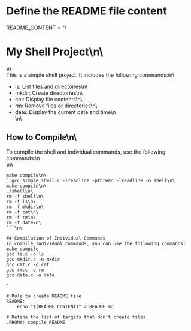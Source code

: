 # Define the README file content
README_CONTENT = "\
# My Shell Project\n\
\n\
This is a simple shell project. It includes the following commands:\n\
- ls: List files and directories\n\
- mkdir: Create directories\n\
- cat: Display file contents\n\
- rm: Remove files or directories\n\
- date: Display the current date and time\n\
\n\
## How to Compile\n\
To compile the shell and individual commands, use the following commands:\n\
\n\
```sh\n\
make compile\n\
``gcc simple_shell.c -lreadline -pthread -lreadline -o shell\n\
make compile\n\
./shell\n\
rm -f shell\n\
rm -f ls\n\
rm -f mkdir\n\
rm -f cat\n\
rm -f rm\n\
rm -f date\n\
```\n\

## Compilation of Individual Commands
To compile individual commands, you can use the following commands:
make compile
gcc ls.c -o ls
gcc mkdir.c -o mkdir
gcc cat.c -o cat
gcc rm.c -o rm
gcc date.c -o date

"

# Rule to create README file
README:
	echo "$(README_CONTENT)" > README.md

# Define the list of targets that don't create files
.PHONY: compile README
